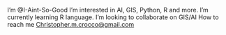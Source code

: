 I’m @I-Aint-So-Good
I’m interested in AI, GIS, Python, R and more.
I’m currently learning R language.
I’m looking to collaborate on GIS/AI
How to reach me Christopher.m.crocco@gmail.com 

<!---
I-Aint-So-Good/I-Aint-So-Good is a ✨ special ✨ repository because its `README.md` (this file) appears on your GitHub profile.
You can click the Preview link to take a look at your changes.
--->

